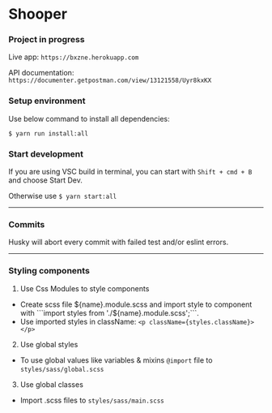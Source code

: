# Shooper

### Project in progress



Live app: ```https://bxzne.herokuapp.com``` 

API documentation: ```https://documenter.getpostman.com/view/13121558/Uyr8kxKX```

### Setup environment

Use below command to install all dependencies:

```$ yarn run install:all```

### Start development

If you are using VSC build in terminal, you can start with ```Shift + cmd + B``` and choose Start Dev.

Otherwise use ```$ yarn start:all```

---

### Commits

Husky will abort every commit with failed test and/or eslint errors.

---

### Styling components

1. Use Css Modules to style components

* Create scss file ${name}.module.scss and import style to component with ```import styles from './${name}.module.scss';```.
* Use imported styles in className: ```<p className={styles.className}></p>```

2. Use global styles

* To use global values like variables & mixins ```@import``` file to ```styles/sass/global.scss```

3. Use global classes

* Import .scss files to ```styles/sass/main.scss```
